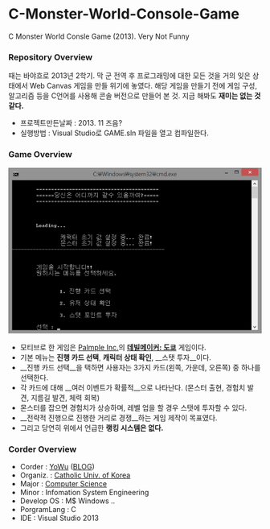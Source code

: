 # C-Monster-World-Console-Game
C Monster World Consle Game (2013). Very Not Funny

### Repository Overview
때는 바야흐로 2013년 2학기. 막 군 전역 후 프로그래밍에 대한 모든 것을 거의 잊은 상태에서 Web Canvas 게임을 만들 위기에 놓였다. 해당 게임을 만들기 전에 게임 구성, 알고리즘 등을 C언어를 사용해 콘솔 버전으로 만들어 본 것. 지금 해봐도 __재미는 없는 것 같다.__
* 프로젝트만든날짜 : 2013. 11 즈음?
* 실행방법 : Visual Studio로 GAME.sln 파일을 열고 컴파일한다.

### Game Overview
![C Monster World Console ver Screenshot](https://github.com/uyu423/C-Monster-World-Console-Game/blob/master/Screenshot.png)
* 모티브로 한 게임은 [Palmple Inc.](http://www.palmple.com/)의 __[데빌메이커: 도쿄](http://www.palmple.com/devilmaker/intro)__ 게임이다.
* 기본 메뉴는 __진행 카드 선택__, __캐릭터 상태 확인__, __스탯 투자__이다.
* __진행 카드 선택__을 택하면 사용자는 3가지 카드(왼쪽, 가운데, 오른쪽) 중 하나를 선택한다.
* 각 카드에 대해 __여러 이벤트가 확률적__으로 나타난다. (몬스터 출현, 경험치 발견, 지름길 발견, 체력 회복)
* 몬스터를 잡으면 경험치가 상승하며, 레벨 업을 할 경우 스탯에 투자할 수 있다.
* __전략적 진행으로 진행한 거리로 경쟁__하는 게임 제작이 목표였다.
* 그리고 당연히 위에서 언급한 __랭킹 시스템은 없다.__

### Corder Overview
*	Corder 		: [YoWu](mailto:uyu423@gamil.com) ([BLOG](http://luckyyowu.tistory.com))
*	Organiz.	: [Catholic Univ. of Korea](http://catholic.ac.kr)
*	Major		: [Computer Science](http://csie.catholic.ac.kr/)
* Minor : Infomation System Engineering
*	Develop OS	: M$ Windows ..
*	PorgramLang	: C
*	IDE	: Visual Studio 2013
